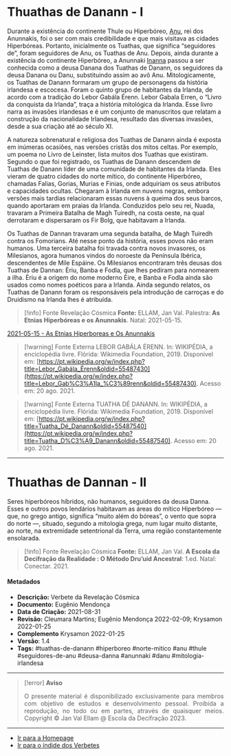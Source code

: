 # Thuathas de Danann - I

Durante a existência do continente Thule ou Hiperbóreo, [Anu](Anu.md), rei dos Anunnakis, foi o ser com mais credibilidade e que mais visitava as cidades Hiperbóreas. Portanto, inicialmente os Tuathas, que significa “seguidores de”, foram seguidores de Anu, os Tuathas de Anu. Depois, ainda durante a existência do continente Hiperbóreo, a Anunnaki [Inanna](Inanna.md) passou a ser conhecida como a deusa Danana dos Tuathas de Danann, os seguidores da deusa Danana ou Danu, substituindo assim ao avô Anu. Mitologicamente, os Tuathas de Danann formaram um grupo de personagens da história irlandesa e escocesa. Foram o quinto grupo de habitantes da Irlanda, de acordo com a tradição do Lebor Gabála Érenn. Lebor Gabala Erren, o “Livro da conquista da Irlanda”, traça a história mitológica da Irlanda. Esse livro narra as invasões irlandesas e é um conjunto de manuscritos que relatam a construção da nacionalidade Irlandesa, resultado das diversas invasões, desde a sua criação até ao século XI.

A natureza sobrenatural e religiosa dos Tuathas de Danann ainda é exposta em inúmeras ocasiões, nas versões cristãs dos mitos celtas. Por exemplo, um poema no Livro de Leinster, lista muitos dos Tuathas que existiram. Segundo o que foi registrado, os Tuathas de Danann descendem de Tuathas de Danann líder de uma comunidade de habitantes da Irlanda. Eles vieram de quatro cidades do norte mítico, do continente Hiperbóreo, chamadas Falias, Gorias, Murias e Finias, onde adquiriam os seus atributos e capacidades ocultas. Chegaram à Irlanda em nuvens negras, embora versões mais tardias relacionaram essas nuvens à queima dos seus barcos, quando aportaram em praias da Irlanda. Conduzidos pelo seu rei, Nuada, travaram a Primeira Batalha de Magh Tuiredh, na costa oeste, na qual derrotaram e dispersaram os Fir Bolg, que habitavam a Irlanda.

Os Tuathas de Dannan travaram uma segunda batalha, de Magh Tuiredh contra os Fomorians. Até nesse ponto da história, esses povos não eram humanos. Uma terceira batalha foi travada contra novos invasores, os Milesianos, agora humanos vindos do noroeste da Península Ibérica, descendentes de Míle Espáine. Os Milesianos encontraram três deusas dos Tuathas de Dannan: Èriu, Banba e Fodla, que lhes pediram para nomearem a ilha. Èriu é a origem do nome moderno Èire, e Banba e Fodla ainda são usados como nomes poéticos para a Irlanda. Ainda segundo relatos, os Tuathas de Danann foram os responsáveis pela introdução de carroças e do Druidismo na Irlanda lhes é atribuída.

> [!info] Fonte Revelação Cósmica
> **Fonte:** ELLAM, Jan Val. Palestra: **As Etnias Hiperbóreas e os Anunnakis**. Natal: 2021-05-15.

[2021-05-15 - As Etnias Hiperboreas e Os Anunnakis](Árvore%20do%20Conhecimento/Fichas/Grupo%20II%20-%20Temática%20Extreterrestre/2021-05-15%20-%20As%20Etnias%20Hiperboreas%20e%20Os%20Anunnakis.md)

> [!warning] Fonte Externa
> LEBOR GABÁLA ÉRENN. In: WIKIPÉDIA, a enciclopédia livre. Flórida: Wikimedia Foundation, 2019. Disponível em: [https://pt.wikipedia.org/w/index.php?title=Lebor_Gabála_Érenn&oldid=55487430](https://pt.wikipedia.org/w/index.php?title=Lebor_Gab%C3%A1la_%C3%89renn&oldid=55487430). Acesso em: 20 ago. 2021.

> [!warning] Fonte Externa
> TUATHA DÉ DANANN. In: WIKIPÉDIA, a enciclopédia livre. Flórida: Wikimedia Foundation, 2019. Disponível em: [https://pt.wikipedia.org/w/index.php?title=Tuatha_Dé_Danann&oldid=55487540](https://pt.wikipedia.org/w/index.php?title=Tuatha_D%C3%A9_Danann&oldid=55487540). Acesso em: 20 ago. 2021.

---
# Thuathas de Dannan - II

Seres hiperbóreos híbridos, não humanos, seguidores da deusa Danna.  Esses e outros povos lendários habitavam as áreas do mítico Hiperbóreo — que, no grego antigo, significa “muito além do bóreas”, o vento que sopra do norte —, situado, segundo a mitologia grega, num lugar muito distante, ao norte, na extremidade setentrional da Terra, uma região constantemente ensolarada.

> [!info] Fonte Revelação Cósmica
> **Fonte:** ELLAM, Jan Val. **A Escola da Decifração da Realidade : O Método Dru’uid Ancestral**: 1.ed. Natal: Conectar. 2021.

#### Metadados

-   **Descrição:** Verbete da Revelação Cósmica
-   **Documento:** Eugênio Mendonça
-   **Data de Criação:** 2021-08-31
-   **Revisão:** Cleumara Martins; Eugênio Mendonça 2022-02-09; Krysamon 2022-01-25
-   **Complemento** Krysamon 2022-01-25
-   **Versão**: 1.4
-   **Tags:** #tuathas-de-danann #hiperboreo #norte-mitico #anu #thule #seguidores-de-anu #deusa-danna #anunnaki #danu #mitologia-irlandesa

---
> [!error] **Aviso**
> <p align="justify">O presente material é disponibilizado exclusivamente para membros com objetivo de estudos e desenvolvimento pessoal. Proibida a reprodução, no todo ou em partes, através de quaisquer meios. Copyright © Jan Val Ellam @ Escola da Decifração 2023. </p>

---
- [Ir para a Homepage](Homepage.canvas)
- [Ir para o índide dos Verbetes](ÍNDIDE%20GERAL%20DOS%20VERBETES.canvas)